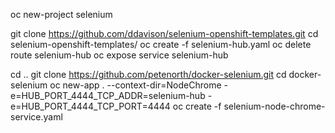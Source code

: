 oc new-project selenium

git clone https://github.com/ddavison/selenium-openshift-templates.git
cd selenium-openshift-templates/
oc create -f selenium-hub.yaml
oc delete route selenium-hub
oc expose service selenium-hub

cd ..
git clone https://github.com/petenorth/docker-selenium.git
cd docker-selenium
oc new-app . --context-dir=NodeChrome -e=HUB_PORT_4444_TCP_ADDR=selenium-hub -e=HUB_PORT_4444_TCP_PORT=4444
oc create -f selenium-node-chrome-service.yaml 

